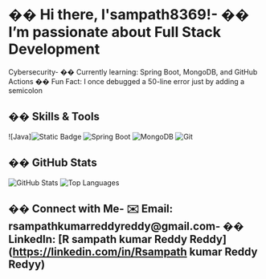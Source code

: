 # �� Hi there, I&#39;sampath8369!- �� I’m passionate about Full Stack Development
Cybersecurity- �� Currently learning: Spring Boot, MongoDB, and GitHub Actions
�� Fun Fact: I once debugged a 50-line error just by adding a semicolon
## ��️ Skills &amp; Tools
![Java]![Static Badge](https://img.shields.io/badge/java-Intemediate-%23FFE88F?style=for-the-badge&logo=java&logoColor=%23D1A89F&logoSize=auto&color=%234F6622)
![Spring Boot](https://img.shields.io/badge/SpringBoot-6DB33F?style=for-the-badge&amp;logo=spring-boot&amp;logoColor=white)
![MongoDB](https://img.shields.io/badge/MongoDB-4DB33D?style=for-the-badge&amp;logo=mongodb&amp;logoColor=white)
![Git](https://img.shields.io/badge/Git-F05032?style=for-the-badge&amp;logo=git&amp;logoColor=white)
## �� GitHub Stats
![GitHub Stats](https://github-readme-stats.vercel.app/api?username=sampath8369&amp;show_icons=true&amp;theme=radical)
![Top Languages](https://github-readme-stats.vercel.app/api/top-langs/?username=sampath8369&amp;layout=compact)
## �� Connect with Me- ✉️ Email: rsampathkumarreddyreddy@gmail.com- �� LinkedIn: [R sampath kumar Reddy Reddy](https://linkedin.com/in/Rsampath kumar Reddy Redyy)
